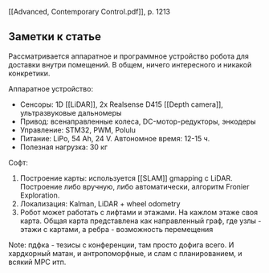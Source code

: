 [[Advanced, Contemporary Control.pdf]], p. 1213

## Заметки к статье
Рассматривается аппаратное и программное устройство робота для доставки внутри помещений. В общем, ничего интересного и никакой конкретики.

Аппаратное устройство:
- Сенсоры: 1D [[LiDAR]], 2x Realsense D415 [[Depth camera]], ультразвуковые дальномеры
- Привод: всенаправленные колеса, DC-мотор-редукторы, энкодеры
- Управление: STM32, PWM, Polulu
- Питание: LiPo, 54 Ah, 24 V. Автономное время: 12-15 ч.
- Полезная нагрузка: 30 кг

Софт:
1. Построение карты:
используется [[SLAM]] gmapping с LiDAR. Построение либо вручную, либо автоматически, алгоритм Fronier Exploration.
2. Локализация: Kalman, LiDAR + wheel odometry
3. Робот может работать с лифтами и этажами. На кажлом этаже своя карта. Общая карта представлена как направленный граф, где узлы - этажи с картами, а ребра - возможность перемещения

Note: пдфка - тезисы с конференции, там просто дофига всего. И хардкорный матан, и антропоморфные, и слам с планированием, и всякий MPC итп.

